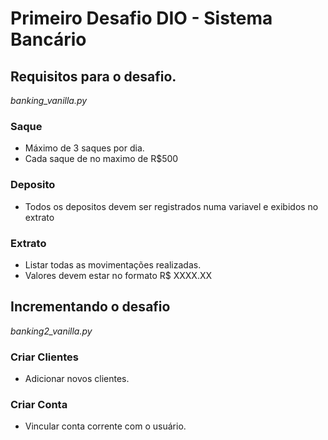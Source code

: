 # Primeiro Desafio DIO - Sistema Bancário


## Requisitos para o desafio.
_banking_vanilla.py_
### Saque
- Máximo de 3 saques por dia.
- Cada saque de no maximo de R$500
### Deposito
- Todos os depositos devem ser registrados numa variavel e exibidos no extrato
### Extrato
 - Listar todas as movimentações realizadas.
 - Valores devem estar no formato R$ XXXX.XX


## Incrementando o desafio
_banking2_vanilla.py_

### Criar Clientes
- Adicionar novos clientes.
### Criar Conta
- Vincular conta corrente com o usuário.